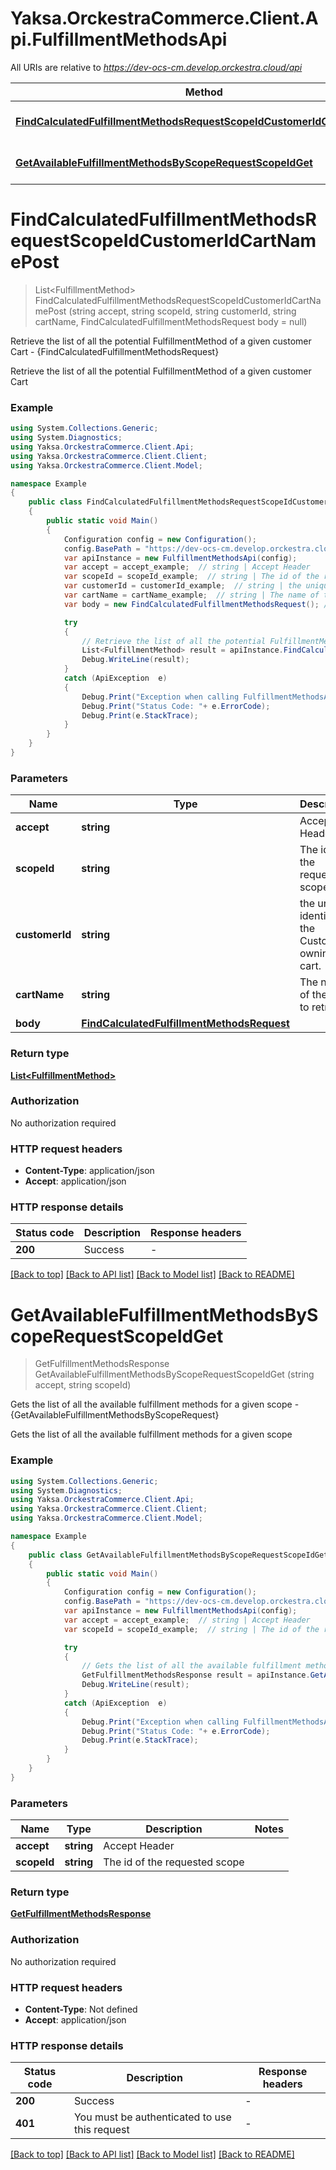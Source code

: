 # Yaksa.OrckestraCommerce.Client.Api.FulfillmentMethodsApi

All URIs are relative to *https://dev-ocs-cm.develop.orckestra.cloud/api*

Method | HTTP request | Description
------------- | ------------- | -------------
[**FindCalculatedFulfillmentMethodsRequestScopeIdCustomerIdCartNamePost**](FulfillmentMethodsApi.md#findcalculatedfulfillmentmethodsrequestscopeidcustomeridcartnamepost) | **POST** /fulfillmentMethods/{ScopeId}/{CustomerId}/{CartName} | Retrieve the list of all the potential FulfillmentMethod of a given customer Cart - {FindCalculatedFulfillmentMethodsRequest}
[**GetAvailableFulfillmentMethodsByScopeRequestScopeIdGet**](FulfillmentMethodsApi.md#getavailablefulfillmentmethodsbyscoperequestscopeidget) | **GET** /fulfillmentMethods/{ScopeId}/ | Gets the list of all the available fulfillment methods for a given scope - {GetAvailableFulfillmentMethodsByScopeRequest}


<a name="findcalculatedfulfillmentmethodsrequestscopeidcustomeridcartnamepost"></a>
# **FindCalculatedFulfillmentMethodsRequestScopeIdCustomerIdCartNamePost**
> List&lt;FulfillmentMethod&gt; FindCalculatedFulfillmentMethodsRequestScopeIdCustomerIdCartNamePost (string accept, string scopeId, string customerId, string cartName, FindCalculatedFulfillmentMethodsRequest body = null)

Retrieve the list of all the potential FulfillmentMethod of a given customer Cart - {FindCalculatedFulfillmentMethodsRequest}

Retrieve the list of all the potential FulfillmentMethod of a given customer Cart

### Example
```csharp
using System.Collections.Generic;
using System.Diagnostics;
using Yaksa.OrckestraCommerce.Client.Api;
using Yaksa.OrckestraCommerce.Client.Client;
using Yaksa.OrckestraCommerce.Client.Model;

namespace Example
{
    public class FindCalculatedFulfillmentMethodsRequestScopeIdCustomerIdCartNamePostExample
    {
        public static void Main()
        {
            Configuration config = new Configuration();
            config.BasePath = "https://dev-ocs-cm.develop.orckestra.cloud/api";
            var apiInstance = new FulfillmentMethodsApi(config);
            var accept = accept_example;  // string | Accept Header
            var scopeId = scopeId_example;  // string | The id of the requested scope
            var customerId = customerId_example;  // string | the unique identifier of the Customer owning the cart.
            var cartName = cartName_example;  // string | The name of the cart to retrieve.
            var body = new FindCalculatedFulfillmentMethodsRequest(); // FindCalculatedFulfillmentMethodsRequest |  (optional) 

            try
            {
                // Retrieve the list of all the potential FulfillmentMethod of a given customer Cart - {FindCalculatedFulfillmentMethodsRequest}
                List<FulfillmentMethod> result = apiInstance.FindCalculatedFulfillmentMethodsRequestScopeIdCustomerIdCartNamePost(accept, scopeId, customerId, cartName, body);
                Debug.WriteLine(result);
            }
            catch (ApiException  e)
            {
                Debug.Print("Exception when calling FulfillmentMethodsApi.FindCalculatedFulfillmentMethodsRequestScopeIdCustomerIdCartNamePost: " + e.Message );
                Debug.Print("Status Code: "+ e.ErrorCode);
                Debug.Print(e.StackTrace);
            }
        }
    }
}
```

### Parameters

Name | Type | Description  | Notes
------------- | ------------- | ------------- | -------------
 **accept** | **string**| Accept Header | 
 **scopeId** | **string**| The id of the requested scope | 
 **customerId** | **string**| the unique identifier of the Customer owning the cart. | 
 **cartName** | **string**| The name of the cart to retrieve. | 
 **body** | [**FindCalculatedFulfillmentMethodsRequest**](FindCalculatedFulfillmentMethodsRequest.md)|  | [optional] 

### Return type

[**List&lt;FulfillmentMethod&gt;**](FulfillmentMethod.md)

### Authorization

No authorization required

### HTTP request headers

 - **Content-Type**: application/json
 - **Accept**: application/json


### HTTP response details
| Status code | Description | Response headers |
|-------------|-------------|------------------|
| **200** | Success |  -  |

[[Back to top]](#) [[Back to API list]](../README.md#documentation-for-api-endpoints) [[Back to Model list]](../README.md#documentation-for-models) [[Back to README]](../README.md)

<a name="getavailablefulfillmentmethodsbyscoperequestscopeidget"></a>
# **GetAvailableFulfillmentMethodsByScopeRequestScopeIdGet**
> GetFulfillmentMethodsResponse GetAvailableFulfillmentMethodsByScopeRequestScopeIdGet (string accept, string scopeId)

Gets the list of all the available fulfillment methods for a given scope - {GetAvailableFulfillmentMethodsByScopeRequest}

Gets the list of all the available fulfillment methods for a given scope

### Example
```csharp
using System.Collections.Generic;
using System.Diagnostics;
using Yaksa.OrckestraCommerce.Client.Api;
using Yaksa.OrckestraCommerce.Client.Client;
using Yaksa.OrckestraCommerce.Client.Model;

namespace Example
{
    public class GetAvailableFulfillmentMethodsByScopeRequestScopeIdGetExample
    {
        public static void Main()
        {
            Configuration config = new Configuration();
            config.BasePath = "https://dev-ocs-cm.develop.orckestra.cloud/api";
            var apiInstance = new FulfillmentMethodsApi(config);
            var accept = accept_example;  // string | Accept Header
            var scopeId = scopeId_example;  // string | The id of the requested scope

            try
            {
                // Gets the list of all the available fulfillment methods for a given scope - {GetAvailableFulfillmentMethodsByScopeRequest}
                GetFulfillmentMethodsResponse result = apiInstance.GetAvailableFulfillmentMethodsByScopeRequestScopeIdGet(accept, scopeId);
                Debug.WriteLine(result);
            }
            catch (ApiException  e)
            {
                Debug.Print("Exception when calling FulfillmentMethodsApi.GetAvailableFulfillmentMethodsByScopeRequestScopeIdGet: " + e.Message );
                Debug.Print("Status Code: "+ e.ErrorCode);
                Debug.Print(e.StackTrace);
            }
        }
    }
}
```

### Parameters

Name | Type | Description  | Notes
------------- | ------------- | ------------- | -------------
 **accept** | **string**| Accept Header | 
 **scopeId** | **string**| The id of the requested scope | 

### Return type

[**GetFulfillmentMethodsResponse**](GetFulfillmentMethodsResponse.md)

### Authorization

No authorization required

### HTTP request headers

 - **Content-Type**: Not defined
 - **Accept**: application/json


### HTTP response details
| Status code | Description | Response headers |
|-------------|-------------|------------------|
| **200** | Success |  -  |
| **401** | You must be authenticated to use this request |  -  |

[[Back to top]](#) [[Back to API list]](../README.md#documentation-for-api-endpoints) [[Back to Model list]](../README.md#documentation-for-models) [[Back to README]](../README.md)

